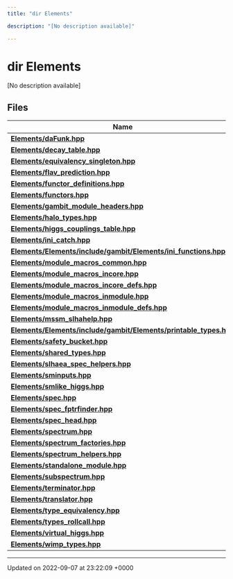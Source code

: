 ```yaml
---
title: "dir Elements"

description: "[No description available]"

---
```


# dir Elements

[No description available]

## Files

| Name           |
| -------------- |
| **[Elements/daFunk.hpp](/documentation/code/files/dafunk_8hpp/#file-dafunkhpp)**  |
| **[Elements/decay_table.hpp](/documentation/code/files/decay__table_8hpp/#file-decay-tablehpp)**  |
| **[Elements/equivalency_singleton.hpp](/documentation/code/files/equivalency__singleton_8hpp/#file-equivalency-singletonhpp)**  |
| **[Elements/flav_prediction.hpp](/documentation/code/files/flav__prediction_8hpp/#file-flav-predictionhpp)**  |
| **[Elements/functor_definitions.hpp](/documentation/code/files/functor__definitions_8hpp/#file-functor-definitionshpp)**  |
| **[Elements/functors.hpp](/documentation/code/files/functors_8hpp/#file-functorshpp)**  |
| **[Elements/gambit_module_headers.hpp](/documentation/code/files/gambit__module__headers_8hpp/#file-gambit-module-headershpp)**  |
| **[Elements/halo_types.hpp](/documentation/code/files/halo__types_8hpp/#file-halo-typeshpp)**  |
| **[Elements/higgs_couplings_table.hpp](/documentation/code/files/higgs__couplings__table_8hpp/#file-higgs-couplings-tablehpp)**  |
| **[Elements/ini_catch.hpp](/documentation/code/files/ini__catch_8hpp/#file-ini-catchhpp)**  |
| **[Elements/Elements/include/gambit/Elements/ini_functions.hpp](/documentation/code/files/elements_2include_2gambit_2elements_2ini__functions_8hpp/#file-elementsincludegambitelementsini-functionshpp)**  |
| **[Elements/module_macros_common.hpp](/documentation/code/files/module__macros__common_8hpp/#file-module-macros-commonhpp)**  |
| **[Elements/module_macros_incore.hpp](/documentation/code/files/module__macros__incore_8hpp/#file-module-macros-incorehpp)**  |
| **[Elements/module_macros_incore_defs.hpp](/documentation/code/files/module__macros__incore__defs_8hpp/#file-module-macros-incore-defshpp)**  |
| **[Elements/module_macros_inmodule.hpp](/documentation/code/files/module__macros__inmodule_8hpp/#file-module-macros-inmodulehpp)**  |
| **[Elements/module_macros_inmodule_defs.hpp](/documentation/code/files/module__macros__inmodule__defs_8hpp/#file-module-macros-inmodule-defshpp)**  |
| **[Elements/mssm_slhahelp.hpp](/documentation/code/files/mssm__slhahelp_8hpp/#file-mssm-slhahelphpp)**  |
| **[Elements/Elements/include/gambit/Elements/printable_types.hpp](/documentation/code/files/elements_2include_2gambit_2elements_2printable__types_8hpp/#file-elementsincludegambitelementsprintable-typeshpp)**  |
| **[Elements/safety_bucket.hpp](/documentation/code/files/safety__bucket_8hpp/#file-safety-buckethpp)**  |
| **[Elements/shared_types.hpp](/documentation/code/files/shared__types_8hpp/#file-shared-typeshpp)**  |
| **[Elements/slhaea_spec_helpers.hpp](/documentation/code/files/slhaea__spec__helpers_8hpp/#file-slhaea-spec-helpershpp)**  |
| **[Elements/sminputs.hpp](/documentation/code/files/sminputs_8hpp/#file-sminputshpp)**  |
| **[Elements/smlike_higgs.hpp](/documentation/code/files/smlike__higgs_8hpp/#file-smlike-higgshpp)**  |
| **[Elements/spec.hpp](/documentation/code/files/spec_8hpp/#file-spechpp)**  |
| **[Elements/spec_fptrfinder.hpp](/documentation/code/files/spec__fptrfinder_8hpp/#file-spec-fptrfinderhpp)**  |
| **[Elements/spec_head.hpp](/documentation/code/files/spec__head_8hpp/#file-spec-headhpp)**  |
| **[Elements/spectrum.hpp](/documentation/code/files/spectrum_8hpp/#file-spectrumhpp)**  |
| **[Elements/spectrum_factories.hpp](/documentation/code/files/spectrum__factories_8hpp/#file-spectrum-factorieshpp)**  |
| **[Elements/spectrum_helpers.hpp](/documentation/code/files/spectrum__helpers_8hpp/#file-spectrum-helpershpp)**  |
| **[Elements/standalone_module.hpp](/documentation/code/files/standalone__module_8hpp/#file-standalone-modulehpp)**  |
| **[Elements/subspectrum.hpp](/documentation/code/files/subspectrum_8hpp/#file-subspectrumhpp)**  |
| **[Elements/terminator.hpp](/documentation/code/files/terminator_8hpp/#file-terminatorhpp)**  |
| **[Elements/translator.hpp](/documentation/code/files/translator_8hpp/#file-translatorhpp)**  |
| **[Elements/type_equivalency.hpp](/documentation/code/files/type__equivalency_8hpp/#file-type-equivalencyhpp)**  |
| **[Elements/types_rollcall.hpp](/documentation/code/files/types__rollcall_8hpp/#file-types-rollcallhpp)**  |
| **[Elements/virtual_higgs.hpp](/documentation/code/files/virtual__higgs_8hpp/#file-virtual-higgshpp)**  |
| **[Elements/wimp_types.hpp](/documentation/code/files/wimp__types_8hpp/#file-wimp-typeshpp)**  |






-------------------------------

Updated on 2022-09-07 at 23:22:09 +0000
